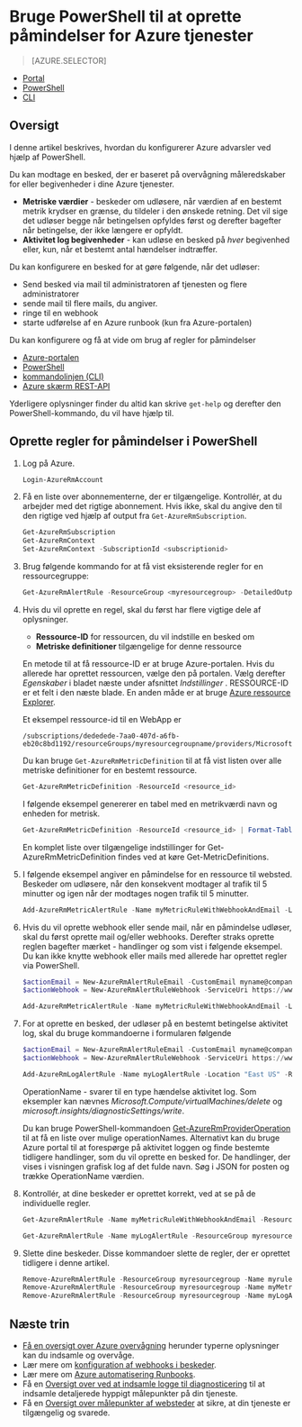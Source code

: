 <properties
    pageTitle="Bruge PowerShell til at oprette påmindelser for Azure services | Microsoft Azure"
    description="Bruge PowerShell til at oprette Azure påmindelser, som kan udløse beskeder eller automatisering, når de angivne betingelser er opfyldt."
    authors="rboucher"
    manager="carolz"
    editor=""
    services="monitoring-and-diagnostics"
    documentationCenter="monitoring-and-diagnostics"/>

<tags
    ms.service="monitoring-and-diagnostics"
    ms.workload="na"
    ms.tgt_pltfrm="na"
    ms.devlang="na"
    ms.topic="article"
    ms.date="10/20/2016"
    ms.author="robb"/>

# <a name="use-powershell-to-create-alerts-for-azure-services"></a>Bruge PowerShell til at oprette påmindelser for Azure tjenester

> [AZURE.SELECTOR]
- [Portal](insights-alerts-portal.md)
- [PowerShell](insights-alerts-powershell.md)
- [CLI](insights-alerts-command-line-interface.md)

## <a name="overview"></a>Oversigt

I denne artikel beskrives, hvordan du konfigurerer Azure advarsler ved hjælp af PowerShell.  

Du kan modtage en besked, der er baseret på overvågning måleredskaber for eller begivenheder i dine Azure tjenester.

- **Metriske værdier** - beskeder om udløsere, når værdien af en bestemt metrik krydser en grænse, du tildeler i den ønskede retning. Det vil sige det udløser begge når betingelsen opfyldes først og derefter bagefter når betingelse, der ikke længere er opfyldt.    
- **Aktivitet log begivenheder** - kan udløse en besked på *hver* begivenhed eller, kun, når et bestemt antal hændelser indtræffer.

Du kan konfigurere en besked for at gøre følgende, når det udløser:

- Send besked via mail til administratoren af tjenesten og flere administratorer
- sende mail til flere mails, du angiver.
- ringe til en webhook
- starte udførelse af en Azure runbook (kun fra Azure-portalen)

Du kan konfigurere og få at vide om brug af regler for påmindelser

- [Azure-portalen](insights-alerts-portal.md)
- [PowerShell](insights-alerts-powershell.md)
- [kommandolinjen (CLI)](insights-alerts-command-line-interface.md)
- [Azure skærm REST-API](https://msdn.microsoft.com/library/azure/dn931945.aspx)


Yderligere oplysninger finder du altid kan skrive ```get-help``` og derefter den PowerShell-kommando, du vil have hjælp til.

## <a name="create-alert-rules-in-powershell"></a>Oprette regler for påmindelser i PowerShell

1. Log på Azure.   

    ```PowerShell
    Login-AzureRmAccount

    ```

2. Få en liste over abonnementerne, der er tilgængelige. Kontrollér, at du arbejder med det rigtige abonnement. Hvis ikke, skal du angive den til den rigtige ved hjælp af output fra `Get-AzureRmSubscription`.

    ```PowerShell
    Get-AzureRmSubscription
    Get-AzureRmContext
    Set-AzureRmContext -SubscriptionId <subscriptionid>
    ```

3.  Brug følgende kommando for at få vist eksisterende regler for en ressourcegruppe:

    ```PowerShell
    Get-AzureRmAlertRule -ResourceGroup <myresourcegroup> -DetailedOutput
    ```

4. Hvis du vil oprette en regel, skal du først har flere vigtige dele af oplysninger. 
    - **Ressource-ID** for ressourcen, du vil indstille en besked om
    - **Metriske definitioner** tilgængelige for denne ressource

    En metode til at få ressource-ID er at bruge Azure-portalen. Hvis du allerede har oprettet ressourcen, vælge den på portalen. Vælg derefter *Egenskaber* i bladet næste under afsnittet *Indstillinger* . RESSOURCE-ID er et felt i den næste blade. En anden måde er at bruge [Azure ressource Explorer](https://resources.azure.com/).

    Et eksempel ressource-id til en WebApp er

    ```
    /subscriptions/dededede-7aa0-407d-a6fb-eb20c8bd1192/resourceGroups/myresourcegroupname/providers/Microsoft.Web/sites/mywebsitename
    ```

    Du kan bruge `Get-AzureRmMetricDefinition` til at få vist listen over alle metriske definitioner for en bestemt ressource.

    ```PowerShell
    Get-AzureRmMetricDefinition -ResourceId <resource_id>
    ```

    I følgende eksempel genererer en tabel med en metrikværdi navn og enheden for metrisk.

    ```PowerShell
    Get-AzureRmMetricDefinition -ResourceId <resource_id> | Format-Table -Property Name,Unit

    ```
    En komplet liste over tilgængelige indstillinger for Get-AzureRmMetricDefinition findes ved at køre Get-MetricDefinitions.


5. I følgende eksempel angiver en påmindelse for en ressource til websted. Beskeder om udløsere, når den konsekvent modtager al trafik til 5 minutter og igen når der modtages nogen trafik til 5 minutter.

    ```PowerShell
    Add-AzureRmMetricAlertRule -Name myMetricRuleWithWebhookAndEmail -Location "East US" -ResourceGroup myresourcegroup -TargetResourceId /subscriptions/dededede-7aa0-407d-a6fb-eb20c8bd1192/resourceGroups/myresourcegroupname/providers/Microsoft.Web/sites/mywebsitename -MetricName "BytesReceived" -Operator GreaterThan -Threshold 2 -WindowSize 00:05:00 -TimeAggregationOperator Total -Description "alert on any website activity"

    ```

6. Hvis du vil oprette webhook eller sende mail, når en påmindelse udløser, skal du først oprette mail og/eller webhooks. Derefter straks oprette reglen bagefter mærket - handlinger og som vist i følgende eksempel. Du kan ikke knytte webhook eller mails med allerede har oprettet regler via PowerShell.


    ```PowerShell
    $actionEmail = New-AzureRmAlertRuleEmail -CustomEmail myname@company.com
    $actionWebhook = New-AzureRmAlertRuleWebhook -ServiceUri https://www.contoso.com?token=mytoken

    Add-AzureRmMetricAlertRule -Name myMetricRuleWithWebhookAndEmail -Location "East US" -ResourceGroup myresourcegroup -TargetResourceId /subscriptions/dededede-7aa0-407d-a6fb-eb20c8bd1192/resourceGroups/myresourcegroupname/providers/Microsoft.Web/sites/mywebsitename -MetricName "BytesReceived" -Operator GreaterThan -Threshold 2 -WindowSize 00:05:00 -TimeAggregationOperator Total -Actions $actionEmail, $actionWebhook -Description "alert on any website activity"
    ```


7. For at oprette en besked, der udløser på en bestemt betingelse aktivitet log, skal du bruge kommandoerne i formularen følgende

    ```PowerShell
    $actionEmail = New-AzureRmAlertRuleEmail -CustomEmail myname@company.com
    $actionWebhook = New-AzureRmAlertRuleWebhook -ServiceUri https://www.contoso.com?token=mytoken

    Add-AzureRmLogAlertRule -Name myLogAlertRule -Location "East US" -ResourceGroup myresourcegroup -OperationName microsoft.web/sites/start/action -Status Succeeded -TargetResourceGroup resourcegroupbeingmonitored -Actions $actionEmail, $actionWebhook
    ```

    OperationName - svarer til en type hændelse aktivitet log. Som eksempler kan nævnes *Microsoft.Compute/virtualMachines/delete* og *microsoft.insights/diagnosticSettings/write*.

    Du kan bruge PowerShell-kommandoen [Get-AzureRmProviderOperation](https://msdn.microsoft.com/library/mt603720.aspx) til at få en liste over mulige operationNames. Alternativt kan du bruge Azure portal til at forespørge på aktivitet loggen og finde bestemte tidligere handlinger, som du vil oprette en besked for. De handlinger, der vises i visningen grafisk log af det fulde navn. Søg i JSON for posten og trække OperationName værdien.   

8. Kontrollér, at dine beskeder er oprettet korrekt, ved at se på de individuelle regler.

    ```PowerShell
    Get-AzureRmAlertRule -Name myMetricRuleWithWebhookAndEmail -ResourceGroup myresourcegroup -DetailedOutput

    Get-AzureRmAlertRule -Name myLogAlertRule -ResourceGroup myresourcegroup -DetailedOutput
    ```

9. Slette dine beskeder. Disse kommandoer slette de regler, der er oprettet tidligere i denne artikel.

    ```PowerShell
    Remove-AzureRmAlertRule -ResourceGroup myresourcegroup -Name myrule
    Remove-AzureRmAlertRule -ResourceGroup myresourcegroup -Name myMetricRuleWithWebhookAndEmail
    Remove-AzureRmAlertRule -ResourceGroup myresourcegroup -Name myLogAlertRule
    ```

## <a name="next-steps"></a>Næste trin

* [Få en oversigt over Azure overvågning](monitoring-overview.md) herunder typerne oplysninger kan du indsamle og overvåge.
* Lær mere om [konfiguration af webhooks i beskeder](insights-webhooks-alerts.md).
* Lær mere om [Azure automatisering Runbooks](..\automation\automation-starting-a-runbook.md).
* Få en [Oversigt over ved at indsamle logge til diagnosticering](monitoring-overview-of-diagnostic-logs.md) til at indsamle detaljerede hyppigt målepunkter på din tjeneste.
* Få en [Oversigt over målepunkter af websteder](insights-how-to-customize-monitoring.md) at sikre, at din tjeneste er tilgængelig og svarede.
